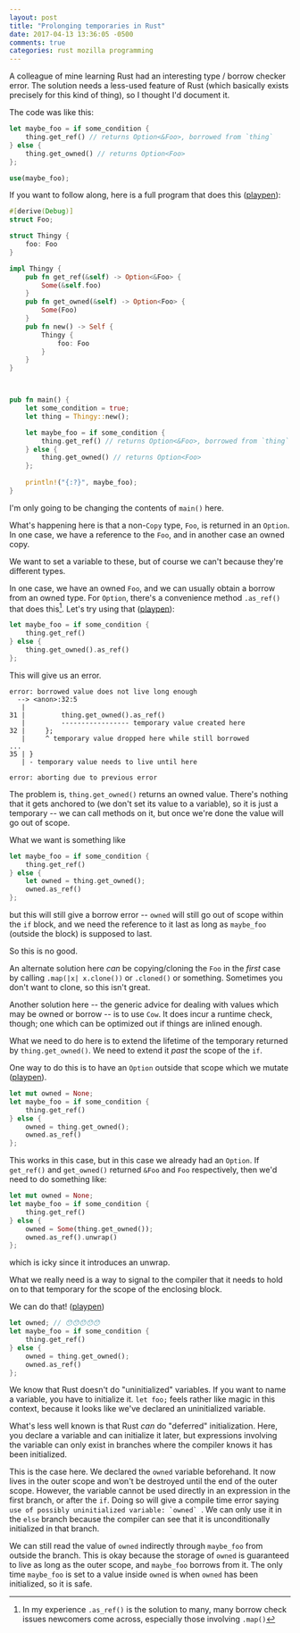 ```yaml
---
layout: post
title: "Prolonging temporaries in Rust"
date: 2017-04-13 13:36:05 -0500
comments: true
categories: rust mozilla programming
---
```


A colleague of mine learning Rust had an interesting type / borrow checker error. The solution needs
a less-used feature of Rust (which basically exists precisely for this kind of thing), so I thought
I'd document it.

The code was like this:

```rust
let maybe_foo = if some_condition {
    thing.get_ref() // returns Option<&Foo>, borrowed from `thing`
} else {
    thing.get_owned() // returns Option<Foo>
};

use(maybe_foo);
```

If you want to follow along, here is a full program that does this ([playpen][pp-1]):

```rust
#[derive(Debug)]
struct Foo;

struct Thingy {
    foo: Foo
}

impl Thingy {
    pub fn get_ref(&self) -> Option<&Foo> {
        Some(&self.foo)
    }
    pub fn get_owned(&self) -> Option<Foo> {
        Some(Foo)
    }
    pub fn new() -> Self {
        Thingy {
            foo: Foo
        }
    }
}



pub fn main() {
    let some_condition = true;
    let thing = Thingy::new();

    let maybe_foo = if some_condition {
        thing.get_ref() // returns Option<&Foo>, borrowed from `thing`
    } else {
        thing.get_owned() // returns Option<Foo>
    };
    
    println!("{:?}", maybe_foo);
}
```

[pp-1]: https://play.rust-lang.org/?gist=e09a79b511e347fe786e4689d282b806&version=stable&backtrace=0

I'm only going to be changing the contents of `main()` here.

What's happening here is that a non-`Copy` type, `Foo`, is returned in an `Option`. In one case,
we have a reference to the `Foo`, and in another case an owned copy.

We want to set a variable to these, but of course we can't because they're different types.

In one case, we have an owned `Foo`, and we can usually obtain a borrow from an owned type. For
`Option`, there's a convenience method `.as_ref()` that does this[^1]. Let's try using that ([playpen][pp-2]):

```rust
let maybe_foo = if some_condition {
    thing.get_ref()
} else {
    thing.get_owned().as_ref()
};
```

 [pp-2]: https://play.rust-lang.org/?gist=41c3f836b9485c216ccb05c257ae5326&version=stable&backtrace=0
 [^1]: In my experience `.as_ref()` is the solution to many, many borrow check issues newcomers come across, especially those involving `.map()`

This will give us an error.

```
error: borrowed value does not live long enough
  --> <anon>:32:5
   |
31 |         thing.get_owned().as_ref()
   |         ----------------- temporary value created here
32 |     };
   |     ^ temporary value dropped here while still borrowed
...
35 | }
   | - temporary value needs to live until here

error: aborting due to previous error
```

The problem is, `thing.get_owned()` returns an owned value. There's nothing that it gets anchored to
(we don't set its value to a variable), so it is just a temporary -- we can call methods on it, but
once we're done the value will go out of scope.

What we want is something like

```rust
let maybe_foo = if some_condition {
    thing.get_ref()
} else {
    let owned = thing.get_owned();
    owned.as_ref()
};
```

but this will still give a borrow error -- `owned` will still go out of scope within the `if` block,
and we need the reference to it last as long as `maybe_foo` (outside the block) is supposed to last.

So this is no good.

An alternate solution here _can_ be copying/cloning the `Foo` in the _first_ case by calling `.map(|x|
x.clone())` or `.cloned()` or something. Sometimes you don't want to clone, so this isn't great.

Another solution here -- the generic advice for dealing with values which may be owned or borrow --
is to use `Cow`. It does incur a runtime check, though; one which can be optimized out if things are
inlined enough.

What we need to do here is to extend the lifetime of the temporary returned by `thing.get_owned()`.
We need to extend it _past_ the scope of the `if`.

One way to do this is to have an `Option` outside that scope which we mutate ([playpen][pp-3]).

```rust
let mut owned = None;
let maybe_foo = if some_condition {
    thing.get_ref()
} else {
    owned = thing.get_owned();
    owned.as_ref()
};
```

 [pp-3]: https://play.rust-lang.org/?gist=7868045f2cebec6d23e7a065f5823767&version=stable&backtrace=0

This works in this case, but in this case we already had an `Option`. If `get_ref()` and `get_owned()`
returned `&Foo` and `Foo` respectively, then we'd need to do something like:

```rust
let mut owned = None;
let maybe_foo = if some_condition {
    thing.get_ref()
} else {
    owned = Some(thing.get_owned());
    owned.as_ref().unwrap()
};
```

which is icky since it introduces an unwrap.


What we really need is a way to signal to the compiler that it needs to hold on to that temporary
for the scope of the enclosing block.

We can do that! ([playpen][pp-4])


```rust
let owned; // 😯😯😯😯😯
let maybe_foo = if some_condition {
    thing.get_ref()
} else {
    owned = thing.get_owned();
    owned.as_ref()
};
```

 [pp-4]: https://play.rust-lang.org/?gist=1ddf2a428e73b01baa72acdad7cbbf2b&version=stable&backtrace=0

We know that Rust doesn't do "uninitialized" variables. If you want to name a variable, you have to
initialize it. `let foo;` feels rather like magic in this context, because it looks like we've declared
an uninitialized variable.

What's less well known is that Rust _can_ do "deferred" initialization. Here, you declare a variable
and can initialize it later, but expressions involving the variable can only exist in branches
where the compiler knows it has been initialized.

This is the case here. We declared the `owned` variable beforehand. It now lives in the outer scope
and won't be destroyed until the end of the outer scope. However, the variable cannot be used directly
in an expression in the first branch, or after the `if`. Doing so will give a compile time error
saying ```use of possibly uninitialized variable: `owned` ```. We can only use it in the `else` branch
because the compiler can see that it is unconditionally initialized in that branch.

We can still read the value of `owned` indirectly through `maybe_foo` from outside the branch.
This is okay because the storage of `owned` is guaranteed to live as long as the outer scope,
and `maybe_foo` borrows from it. The only time `maybe_foo` is set to a value inside `owned` is when
`owned` has been initialized, so it is safe.
